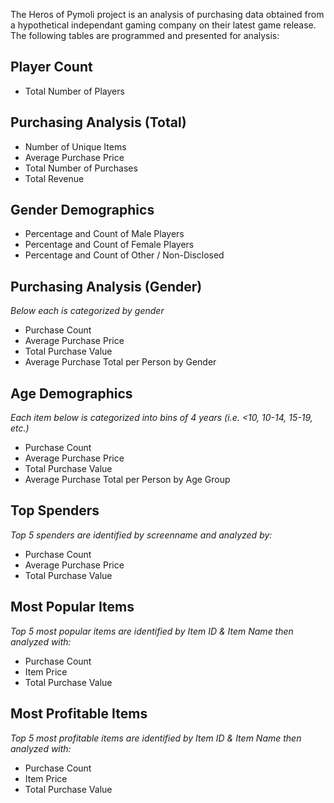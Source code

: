 The Heros of Pymoli project is an analysis of purchasing data obtained from a hypothetical independant gaming company on their latest game release. The following tables are programmed and presented for analysis:

## Player Count
* Total Number of Players

## Purchasing Analysis (Total)
* Number of Unique Items
* Average Purchase Price
* Total Number of Purchases
* Total Revenue

## Gender Demographics
* Percentage and Count of Male Players
* Percentage and Count of Female Players
* Percentage and Count of Other / Non-Disclosed

## Purchasing Analysis (Gender)
*Below each is categorized by gender*
* Purchase Count
* Average Purchase Price
* Total Purchase Value
* Average Purchase Total per Person by Gender

## Age Demographics
*Each item below is categorized into bins of 4 years (i.e. <10, 10-14, 15-19, etc.)*
* Purchase Count
* Average Purchase Price
* Total Purchase Value
* Average Purchase Total per Person by Age Group

## Top Spenders
*Top 5 spenders are identified by screenname and analyzed by:*
* Purchase Count
* Average Purchase Price
* Total Purchase Value

## Most Popular Items
*Top 5 most popular items are identified by Item ID & Item Name then analyzed with:*
* Purchase Count
* Item Price
* Total Purchase Value

## Most Profitable Items
*Top 5 most profitable items are identified by Item ID & Item Name then analyzed with:*
* Purchase Count
* Item Price
* Total Purchase Value